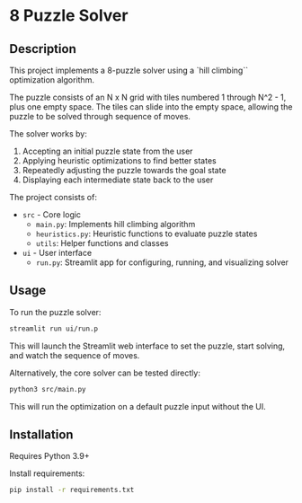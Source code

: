 # 8 Puzzle Solver

## Description
This project implements a 8-puzzle solver using a `hill climbing`` optimization algorithm.

The puzzle consists of an N x N grid with tiles numbered 1 through N^2 - 1, plus one empty space. The tiles can slide into the empty space, allowing the puzzle to be solved through sequence of moves.

The solver works by:

1. Accepting an initial puzzle state from the user
2. Applying heuristic optimizations to find better states
3. Repeatedly adjusting the puzzle towards the goal state
4. Displaying each intermediate state back to the user

The project consists of:

- `src` - Core logic 
    - `main.py`: Implements hill climbing algorithm
    - `heuristics.py`: Heuristic functions to evaluate puzzle states 
    - `utils`: Helper functions and classes
- `ui` - User interface 
    - `run.py`: Streamlit app for configuring, running, and visualizing solver

## Usage

To run the puzzle solver:

```bash
streamlit run ui/run.p
```

This will launch the Streamlit web interface to set the puzzle, start solving, and watch the sequence of moves.

Alternatively, the core solver can be tested directly:

```bash
python3 src/main.py
```

This will run the optimization on a default puzzle input without the UI.

## Installation

Requires Python 3.9+

Install requirements:

```bash
pip install -r requirements.txt
```